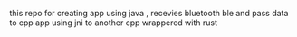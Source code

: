 this repo for creating app using java , recevies bluetooth ble and pass data to cpp app using jni to another cpp wrappered with rust
